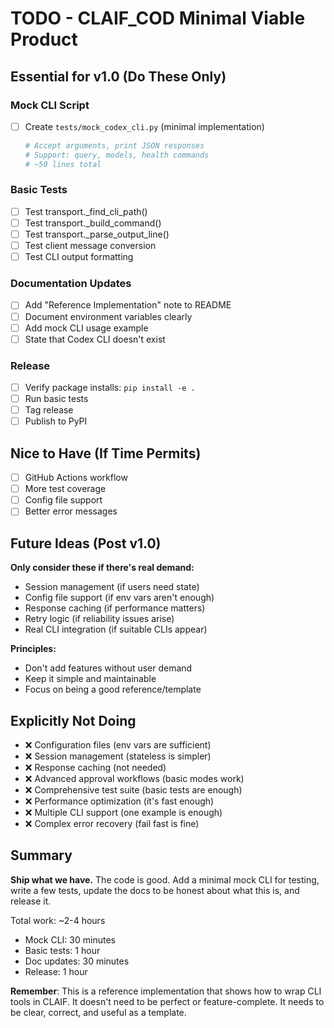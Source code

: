 # TODO - CLAIF_COD Minimal Viable Product

## Essential for v1.0 (Do These Only)

### Mock CLI Script
- [ ] Create `tests/mock_codex_cli.py` (minimal implementation)
  ```python
  # Accept arguments, print JSON responses
  # Support: query, models, health commands
  # ~50 lines total
  ```

### Basic Tests
- [ ] Test transport._find_cli_path()
- [ ] Test transport._build_command() 
- [ ] Test transport._parse_output_line()
- [ ] Test client message conversion
- [ ] Test CLI output formatting

### Documentation Updates
- [ ] Add "Reference Implementation" note to README
- [ ] Document environment variables clearly
- [ ] Add mock CLI usage example
- [ ] State that Codex CLI doesn't exist

### Release
- [ ] Verify package installs: `pip install -e .`
- [ ] Run basic tests
- [ ] Tag release
- [ ] Publish to PyPI

## Nice to Have (If Time Permits)

- [ ] GitHub Actions workflow
- [ ] More test coverage
- [ ] Config file support
- [ ] Better error messages

## Future Ideas (Post v1.0)

**Only consider these if there's real demand:**

- Session management (if users need state)
- Config file support (if env vars aren't enough)
- Response caching (if performance matters)
- Retry logic (if reliability issues arise)
- Real CLI integration (if suitable CLIs appear)

**Principles:**
- Don't add features without user demand
- Keep it simple and maintainable
- Focus on being a good reference/template

## Explicitly Not Doing

- ❌ Configuration files (env vars are sufficient)
- ❌ Session management (stateless is simpler)
- ❌ Response caching (not needed)
- ❌ Advanced approval workflows (basic modes work)
- ❌ Comprehensive test suite (basic tests are enough)
- ❌ Performance optimization (it's fast enough)
- ❌ Multiple CLI support (one example is enough)
- ❌ Complex error recovery (fail fast is fine)

## Summary

**Ship what we have.** The code is good. Add a minimal mock CLI for testing, write a few tests, update the docs to be honest about what this is, and release it.

Total work: ~2-4 hours
- Mock CLI: 30 minutes
- Basic tests: 1 hour
- Doc updates: 30 minutes
- Release: 1 hour

**Remember**: This is a reference implementation that shows how to wrap CLI tools in CLAIF. It doesn't need to be perfect or feature-complete. It needs to be clear, correct, and useful as a template.